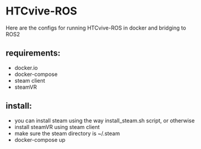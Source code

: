 # HTCvive-ROS

Here are the configs for running HTCvive-ROS in docker and bridging to ROS2

## requirements:
- docker.io
- docker-compose
- steam client
- steamVR


## install:

- you can install steam using the way install_steam.sh script, or otherwise
- install steamVR using steam client
- make sure the steam directory is ~/.steam
- docker-compose up
